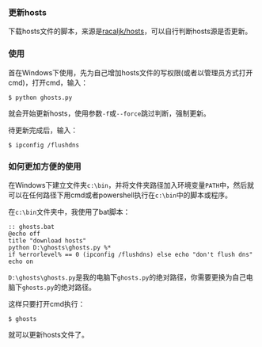 ### 更新hosts

下载hosts文件的脚本，来源是[racaljk/hosts](https://github.com/racaljk/hosts)，可以自行判断hosts源是否更新。

### 使用

首在Windows下使用，先为自己增加hosts文件的写权限(或者以管理员方式打开cmd)，打开cmd，输入：

    $ python ghosts.py

就会开始更新hosts，使用参数`-f`或`--force`跳过判断，强制更新。

待更新完成后，输入：

    $ ipconfig /flushdns

### 如何更加方便的使用

在Windows下建立文件夹`c:\bin`，并将文件夹路径加入环境变量`PATH`中，然后就可以在任何路径下用cmd或者powershell执行在`c:\bin`中的脚本或程序。

在`c:\bin`文件夹中，我使用了bat脚本：

``` dosbatch
:: ghosts.bat
@echo off
title "download hosts"
python D:\ghosts\ghosts.py %*
if %errorlevel% == 0 (ipconfig /flushdns) else echo "don't flush dns"
echo on
```

`D:\ghosts\ghosts.py`是我的电脑下`ghosts.py`的绝对路径，你需要更换为自己电脑下`ghosts.py`的绝对路径。

这样只要打开cmd执行：

    $ ghosts

就可以更新hosts文件了。
